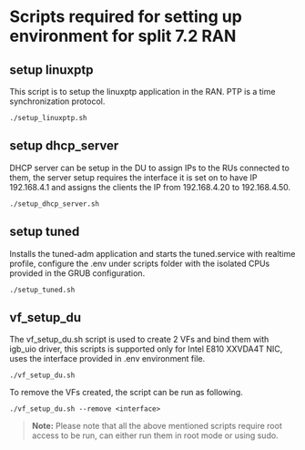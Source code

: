 # Scripts required for setting up environment for split 7.2 RAN

## setup linuxptp
This script is to setup the linuxptp application in the RAN. PTP is a time synchronization protocol.
```
./setup_linuxptp.sh
```

## setup dhcp_server
DHCP server can be setup in the DU to assign IPs to the RUs connected to them, the server setup requires the interface it is set on to have IP 192.168.4.1 and assigns the clients the IP from 192.168.4.20 to 192.168.4.50.
```
./setup_dhcp_server.sh
```

## setup tuned
Installs the tuned-adm application and starts the tuned.service with realtime profile, configure the .env under scripts folder with the isolated CPUs provided in the GRUB configuration. 
```
./setup_tuned.sh
```

## vf_setup_du
The vf_setup_du.sh script is used to create 2 VFs and bind them with igb_uio driver, this scripts is supported only for Intel E810 XXVDA4T NIC, uses the interface provided in .env environment file.
```
./vf_setup_du.sh
```
To remove the VFs created, the script can be run as following. 
```
./vf_setup_du.sh --remove <interface>
```

>**Note:** Please note that all the above mentioned scripts require root access to be run, can either run them in root mode or using sudo. 